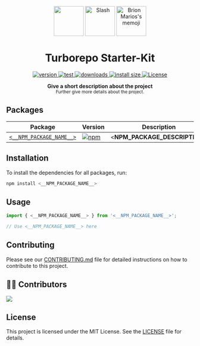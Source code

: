 <div align="center">
  <picture>
    <source media="(prefers-color-scheme: dark)" srcset="https://user-images.githubusercontent.com/4060187/196936123-f6e1db90-784d-4174-b774-92502b718836.png">
    <img src="https://user-images.githubusercontent.com/4060187/196936104-5797972c-ab10-4834-bd61-0d1e5f442c9c.png" height="80" width="auto">
  </picture>
  <picture>
    <img src="https://github.com/brionmario/turborepo-starter/assets/25959096/5f45c917-5165-446a-ab84-12e7e5c63844" alt="Slash" height="80" width="auto">
  </picture>
  <picture>
    <img src="https://user-images.githubusercontent.com/25959096/206864705-83b29b8f-049d-45d2-8ed4-06ec38d0bcad.svg" alt="Brion Marios's memoji" height="80" width="auto">
  </picture>

  <h1 align="center">
    Turborepo Starter-Kit
  </h1>

  <!-- UNCOMMENT-START: Uncomment this -->
  <!-- <p align="center">
    <a href="https://npmjs.org/package/<__NPM_PACKAGE_NAME__>">
      <img src="https://img.shields.io/npm/v/<__NPM_PACKAGE_NAME__>.svg" alt="version" />
    </a>
    <a href="https://github.com/<__GITHUB_USERNAME__>/<__GITHUB_REPOSITORY_NAME__>/actions/workflows/test.yml">
      <img src="https://github.com/<__GITHUB_USERNAME__>/<__GITHUB_REPOSITORY_NAME__>/actions/workflows/test.yml/badge.svg" alt="test" />
    </a>
    <a href="https://npmjs.org/package/<__NPM_PACKAGE_NAME__>">
      <img src="https://img.shields.io/npm/dm/<__NPM_PACKAGE_NAME__>.svg" alt="downloads" />
    </a>
    <a href="https://packagephobia.now.sh/result?p=<__NPM_PACKAGE_NAME__>">
      <img src="https://packagephobia.now.sh/badge?p=<__NPM_PACKAGE_NAME__>" alt="install size" />
    </a>
    <a href="./LICENSE">
      <img src="https://img.shields.io/badge/License-MIT-blue.svg" alt="License">
    </a>
  </p> -->
  <!-- UNCOMMENT-END: Uncomment this -->
  
  <!-- DELETE-START: Uncomment this -->
  <p align="center">
    <a href="https://npmjs.org/package/turborepo-starter">
      <img src="https://img.shields.io/npm/v/turborepo-starter.svg" alt="version" />
    </a>
    <a href="https://github.com/brionmario/turborepo-starter/actions/workflows/test.yml">
      <img src="https://github.com/brionmario/turborepo-starter/actions/workflows/test.yml/badge.svg" alt="test" />
    </a>
    <a href="https://npmjs.org/package/turborepo-starter">
      <img src="https://img.shields.io/npm/dm/turborepo-starter.svg" alt="downloads" />
    </a>
    <a href="https://packagephobia.now.sh/result?p=turborepo-starter">
      <img src="https://packagephobia.now.sh/badge?p=turborepo-starter" alt="install size" />
    </a>
    <a href="./LICENSE">
      <img src="https://img.shields.io/badge/License-MIT-blue.svg" alt="License">
    </a>
  </p>
  <!-- DELETE-END: Uncomment this -->

  <p align="center">
    <b>
      Give a short description about the project
    </b>
    <br />
    <sub>Further give more details about the project.</sub>
  </p>
</div>

<div align="center">

</div>

## Packages

| Package | Version | Description |
|---------|---------|-------------|
| [`<__NPM_PACKAGE_NAME__>`](https://npmjs.org/package/<__NPM_PACKAGE_NAME__>) | [![npm](https://img.shields.io/npm/v/<__NPM_PACKAGE_NAME__>.svg)](https://npmjs.org/package/<__NPM_PACKAGE_NAME__>) | <__NPM_PACKAGE_DESCRIPTION__> |

## Installation

To install the dependencies for all packages, run:

```bash
npm install <__NPM_PACKAGE_NAME__>
```

## Usage

```javascript
import { <__NPM_PACKAGE_NAME__> } from '<__NPM_PACKAGE_NAME__>';

// Use <__NPM_PACKAGE_NAME__> here
```

## Contributing

Please see our [CONTRIBUTING.md](CONTRIBUTING.md) file for detailed instructions on how to contribute to this project.

## 👨‍💻 Contributors

<!-- UNCOMMENT-START: Uncomment this -->
<!-- <a href="https://github.com/<__GITHUB_USERNAME__>/<__GITHUB_REPOSITORY_NAME__>/graphs/contributors">
  <img src="https://contrib.rocks/image?repo=<__GITHUB_USERNAME__>/<__GITHUB_REPOSITORY_NAME__>" />
</a> -->
<!-- UNCOMMENT-END: Uncomment this -->

<!-- DELETE-START: Uncomment this -->
<a href="https://github.com/brionmario/turborepo-starter/graphs/contributors">
  <img src="https://contrib.rocks/image?repo=brionmario/turborepo-starter" />
</a>
<!-- DELETE-START: Uncomment this -->

## License

This project is licensed under the MIT License. See the [LICENSE](LICENSE) file for details.
